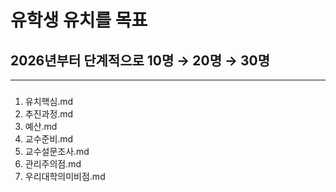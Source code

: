 # 유학생 유치를 목표
## 2026년부터 단계적으로 10명 → 20명 → 30명
---
###
01. 유치핵심.md
02. 추진과정.md
03. 예산.md
04. 교수준비.md
05. 교수설문조사.md
06. 관리주의점.md
06. 우리대학의미비점.md

